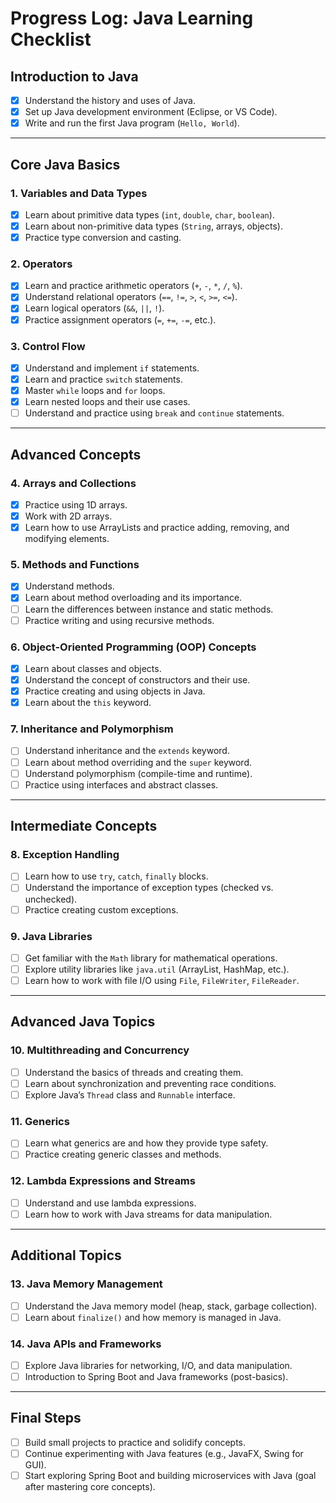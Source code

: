 # **Progress Log: Java Learning Checklist**

## **Introduction to Java**
- [x] Understand the history and uses of Java.
- [x] Set up Java development environment (Eclipse, or VS Code).
- [x] Write and run the first Java program (`Hello, World`).

---

## **Core Java Basics**
### 1. **Variables and Data Types**
- [x] Learn about primitive data types (`int`, `double`, `char`, `boolean`).
- [x] Learn about non-primitive data types (`String`, arrays, objects).
- [x] Practice type conversion and casting.

### 2. **Operators**
- [x] Learn and practice arithmetic operators (`+`, `-`, `*`, `/`, `%`).
- [x] Understand relational operators (`==`, `!=`, `>`, `<`, `>=`, `<=`).
- [x] Learn logical operators (`&&`, `||`, `!`).
- [x] Practice assignment operators (`=`, `+=`, `-=`, etc.).

### 3. **Control Flow**
- [x] Understand and implement `if` statements.
- [x] Learn and practice `switch` statements.
- [x] Master `while` loops and `for` loops.
- [x] Learn nested loops and their use cases.
- [ ] Understand and practice using `break` and `continue` statements.

---

## **Advanced Concepts**
### 4. **Arrays and Collections**
- [x] Practice using 1D arrays.
- [x] Work with 2D arrays.
- [x] Learn how to use ArrayLists and practice adding, removing, and modifying elements.

### 5. **Methods and Functions**
- [x] Understand methods.
- [x] Learn about method overloading and its importance.
- [ ] Learn the differences between instance and static methods.
- [ ] Practice writing and using recursive methods.

### 6. **Object-Oriented Programming (OOP) Concepts**
- [x] Learn about classes and objects.
- [x] Understand the concept of constructors and their use.
- [x] Practice creating and using objects in Java.
- [x] Learn about the `this` keyword.

### 7. **Inheritance and Polymorphism**
- [ ] Understand inheritance and the `extends` keyword.
- [ ] Learn about method overriding and the `super` keyword.
- [ ] Understand polymorphism (compile-time and runtime).
- [ ] Practice using interfaces and abstract classes.

---

## **Intermediate Concepts**
### 8. **Exception Handling**
- [ ] Learn how to use `try`, `catch`, `finally` blocks.
- [ ] Understand the importance of exception types (checked vs. unchecked).
- [ ] Practice creating custom exceptions.

### 9. **Java Libraries**
- [ ] Get familiar with the `Math` library for mathematical operations.
- [ ] Explore utility libraries like `java.util` (ArrayList, HashMap, etc.).
- [ ] Learn how to work with file I/O using `File`, `FileWriter`, `FileReader`.

---

## **Advanced Java Topics**
### 10. **Multithreading and Concurrency**
- [ ] Understand the basics of threads and creating them.
- [ ] Learn about synchronization and preventing race conditions.
- [ ] Explore Java’s `Thread` class and `Runnable` interface.

### 11. **Generics**
- [ ] Learn what generics are and how they provide type safety.
- [ ] Practice creating generic classes and methods.

### 12. **Lambda Expressions and Streams**
- [ ] Understand and use lambda expressions.
- [ ] Learn how to work with Java streams for data manipulation.

---

## **Additional Topics**
### 13. **Java Memory Management**
- [ ] Understand the Java memory model (heap, stack, garbage collection).
- [ ] Learn about `finalize()` and how memory is managed in Java.

### 14. **Java APIs and Frameworks**
- [ ] Explore Java libraries for networking, I/O, and data manipulation.
- [ ] Introduction to Spring Boot and Java frameworks (post-basics).

---

## **Final Steps**
- [ ] Build small projects to practice and solidify concepts.
- [ ] Continue experimenting with Java features (e.g., JavaFX, Swing for GUI).
- [ ] Start exploring Spring Boot and building microservices with Java (goal after mastering core concepts).